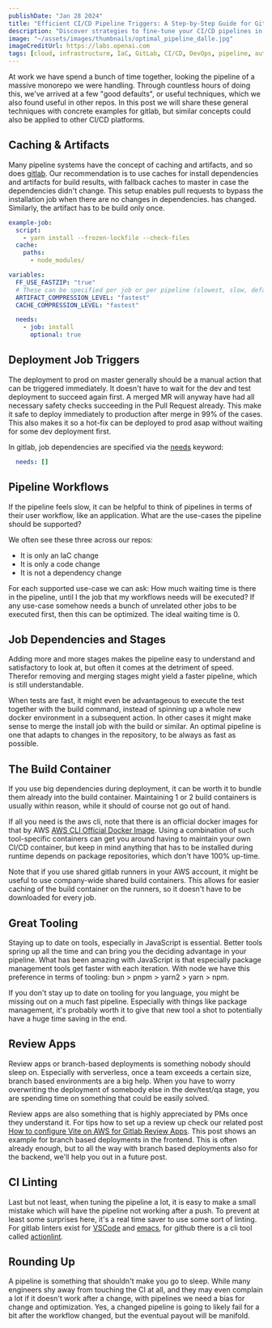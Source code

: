 ```yaml
---
publishDate: "Jan 28 2024"
title: "Efficient CI/CD Pipeline Triggers: A Step-by-Step Guide for GitLab"
description: "Discover strategies to fine-tune your CI/CD pipelines in GitLab for maximum efficiency and reduced wait times, complete with practical examples and tips."
image: "~/assets/images/thumbnails/optimal_pipeline_dalle.jpg"
imageCreditUrl: https://labs.openai.com
tags: [cloud, infrastructure, IaC, GitLab, CI/CD, DevOps, pipeline, automation]
---
```


At work we have spend a bunch of time together, looking the pipeline of a massive monorepo we were
handling. Through countless hours of doing this, we've arrived at a few "good defaults", or useful
techniques, which we also found useful in other repos. In this post we will share these general
techniques with concrete examples for gitlab, but similar concepts could also be applied to other
CI/CD platforms.

## Caching & Artifacts

Many pipeline systems have the concept of caching and artifacts, and so does
[gitlab](https://docs.gitlab.com/ee/ci/caching/). Our recommendation is to use caches for install
dependencies and artifacts for build results, with fallback caches to master in case the
dependencies didn't change. This setup enables pull requests to bypass the installation job when there are no changes in dependencies.
has changed. Similarly, the artifact has to be build only once.

```yaml
example-job:
  script:
    - yarn install --frozen-lockfile --check-files
  cache:
    paths:
      - node_modules/
```

```yaml
variables:
  FF_USE_FASTZIP: "true"
  # These can be specified per job or per pipeline (slowest, slow, default, fast, and fastest)
  ARTIFACT_COMPRESSION_LEVEL: "fastest"
  CACHE_COMPRESSION_LEVEL: "fastest"
```

```yaml
  needs:
    - job: install
      optional: true
```

## Deployment Job Triggers

The deployment to prod on master generally should be a manual action that can be triggered
immediately. It doesn't have to wait for the dev and test deployment to succeed again first. A
merged MR will anyway have had all necessary safety checks succeeding in the Pull Request
already. This make it safe to deploy immediately to production after merge in 99% of the cases. This
also makes it so a hot-fix can be deployed to prod asap without waiting for some dev deployment
first.

In gitlab, job dependencies are specified via the [needs](https://docs.gitlab.com/ee/ci/yaml/#needs) keyword:
```yaml
  needs: []
```

## Pipeline Workflows

If the pipeline feels slow, it can be helpful to think of pipelines in terms of their user
workflow, like an application. What are the use-cases the pipeline should be supported?

We often see these three across our repos:
- It is only an IaC change
- It is only a code change
- It is not a dependency change

For each supported use-case we can ask: How much waiting time is there in the pipeline, until I
the job that my workflows needs will be executed? If any use-case somehow needs a bunch of
unrelated other jobs to be executed first, then this can be optimized. The ideal waiting time is
0.

## Job Dependencies and Stages

Adding more and more stages makes the pipeline easy to understand and satisfactory to look at, but
often it comes at the detriment of speed. Therefor removing and merging stages might yield a
faster pipeline, which is still understandable.

When tests are fast, it might even be advantageous to execute the test together with the build
command, instead of spinning up a whole new docker environment in a subsequent action. In other
cases it might make sense to merge the install job with the build or similar. An optimal pipeline
is one that adapts to changes in the repository, to be always as fast as possible.

## The Build Container

If you use big dependencies during deployment, it can be worth it to bundle them already into the
build container. Maintaining 1 or 2 build containers is usually within reason, while it should of
course not go out of hand.

If all you need is the aws cli, note that there is an official docker images for that by AWS
[AWS CLI Official Docker Image](https://hub.docker.com/r/amazon/aws-cli). Using a combination of such tool-specific
containers can get you around having to maintain your own CI/CD container, but keep in mind
anything that has to be installed during runtime depends on package repositories, which don't have
100% up-time.

Note that if you use shared gitlab runners in your AWS account, it might be useful to use
company-wide shared build containers. This allows for easier caching of the build container on the
runners, so it doesn't have to be downloaded for every job.

## Great Tooling

Staying up to date on tools, especially in JavaScript is essential. Better tools spring up all the
time and can bring you the deciding advantage in your pipeline. What has been amazing with
JavaScript is that especially package management tools get faster with each iteration. With node
we have this preference in terms of tooling: bun > pnpm > yarn2 > yarn > npm.

If you don't stay up to date on tooling for you language, you might be missing out on a much fast
pipeline. Especially with things like package management, it's probably worth it to give that new
tool a shot to potentially have a huge time saving in the end.

## Review Apps

Review apps or branch-based deployments is something nobody should sleep on. Especially with
serverless, once a team exceeds a certain size, branch based environments are a big help. When you
have to worry overwriting the deployment of somebody else in the dev/test/qa stage, you are
spending time on something that could be easily solved.


Review apps are also something that is highly appreciated by PMs once they understand it. For tips
how to set up a review up check our related post [How to configure Vite on AWS for Gitlab Review
Apps](https://double-trouble.dev/post/gitlab-review-apps-aws-vite/). This post shows an example
for branch based deployments in the frontend. This is often already enough, but to all the way
with branch based deployments also for the backend, we'll help you out in a future post.

## CI Linting

Last but not least, when tuning the pipeline a lot, it is easy to make a small mistake which will
have the pipeline not working after a push. To prevent at least some surprises here, it's a real
time saver to use some sort of linting. For gitlab linters exist for
[VSCode](https://docs.gitlab.com/ee/ci/lint.html) and
[emacs](https://gitlab.com/joewreschnig/gitlab-ci-mode/), for github there is a cli tool called
[actionlint](https://github.com/rhysd/actionlint/).

## Rounding Up

A pipeline is something that shouldn't make you go to sleep. While many engineers shy away from
touching the CI at all, and they may even complain a lot if it doesn't work after a change, with
pipelines we need a bias for change and optimization. Yes, a changed pipeline is going to likely
fail for a bit after the workflow changed, but the eventual payout will be manifold.
